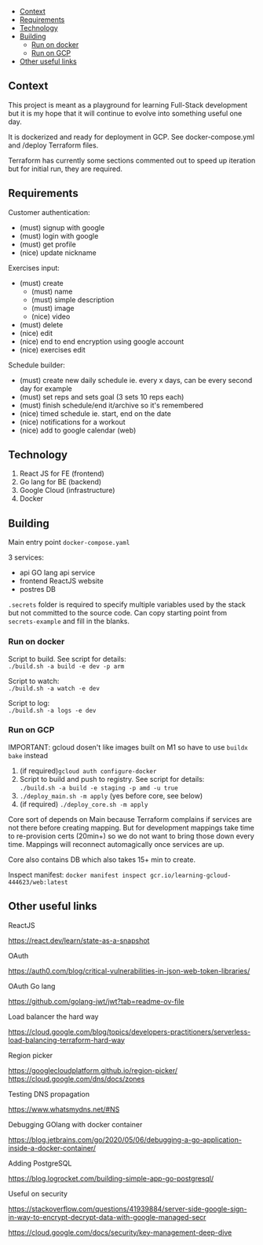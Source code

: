 - [Context](#context)
- [Requirements](#requirements)
- [Technology](#technology)
- [Building](#building)
  - [Run on docker](#run-on-docker)
  - [Run on GCP](#run-on-gcp)
- [Other useful links](#other-useful-links)

## Context

This project is meant as a playground for learning Full-Stack development but it is my hope that it will continue to evolve into something useful one day.

It is dockerized and ready for deployment in GCP.
See docker-compose.yml and /deploy Terraform files.

Terraform has currently some sections commented out to speed up iteration but for initial run, they are required.

## Requirements<a name="reqs"></a>

Customer authentication:
  - (must) signup with google
  - (must) login with google
  - (must) get profile
  - (nice) update nickname

Exercises input:
  - (must) create
      - (must) name
      - (must) simple description
      - (must) image
      - (nice) video
  - (must) delete
  - (nice) edit
  - (nice) end to end encryption using google account
  - (nice) exercises edit

Schedule builder:
  - (must) create new daily schedule
      ie. every x days, can be every second day for example
  - (must) set reps and sets goal (3 sets 10 reps each)
  - (must) finish schedule/end it/archive so it's remembered
  - (nice) timed schedule
      ie. start, end on the date
  - (nice) notifications for a workout
  - (nice) add to google calendar (web)


## Technology<a name="technology"></a>

1. React JS for FE (frontend)
2. Go lang for BE (backend)
3. Google Cloud (infrastructure)
4. Docker

## Building<a name="building"></a>

Main entry point `docker-compose.yaml`

3 services:
 - api
    GO lang api service
 - frontend
    ReactJS website
 - postres DB

`.secrets` folder is required to specify multiple variables used by the stack but not committed to the source code. Can copy starting point from `secrets-example` and fill in the blanks.

### Run on docker<a name="run-docker"></a>

Script to build. See script for details:<br/>
`./build.sh -a build -e dev -p arm`

Script to watch:<br/>
`./build.sh -a watch -e dev`

Script to log:<br/>
`./build.sh -a logs -e dev`

### Run on GCP<a name="run-gcp"></a>

IMPORTANT: gcloud dosen't like images built on M1 so have to use `buildx bake` instead

1. (if required)`gcloud auth configure-docker`
2. Script to build and push to registry. See script for details:<br/>
`./build.sh -a build -e staging -p amd -u true`
3. `./deploy_main.sh -m apply` (yes before core, see below)
4. (if required) `./deploy_core.sh -m apply`

Core sort of depends on Main because Terraform complains if services are not there before creating mapping.
But for development mappings take time to re-provision certs (20min+) so we do not want to bring those down every time.
Mappings will reconnect automagically once services are up.

Core also contains DB which also takes 15+ min to create.


Inspect manifest: `docker manifest inspect gcr.io/learning-gcloud-444623/web:latest`

## Other useful links<a name="links"></a>

ReactJS

https://react.dev/learn/state-as-a-snapshot

OAuth

https://auth0.com/blog/critical-vulnerabilities-in-json-web-token-libraries/

OAuth Go lang

https://github.com/golang-jwt/jwt?tab=readme-ov-file


Load balancer the hard way

https://cloud.google.com/blog/topics/developers-practitioners/serverless-load-balancing-terraform-hard-way

Region picker

https://googlecloudplatform.github.io/region-picker/
https://cloud.google.com/dns/docs/zones

Testing DNS propagation

https://www.whatsmydns.net/#NS

Debugging GOlang with docker container

https://blog.jetbrains.com/go/2020/05/06/debugging-a-go-application-inside-a-docker-container/

Adding PostgreSQL

https://blog.logrocket.com/building-simple-app-go-postgresql/

Useful on security

https://stackoverflow.com/questions/41939884/server-side-google-sign-in-way-to-encrypt-decrypt-data-with-google-managed-secr


https://cloud.google.com/docs/security/key-management-deep-dive